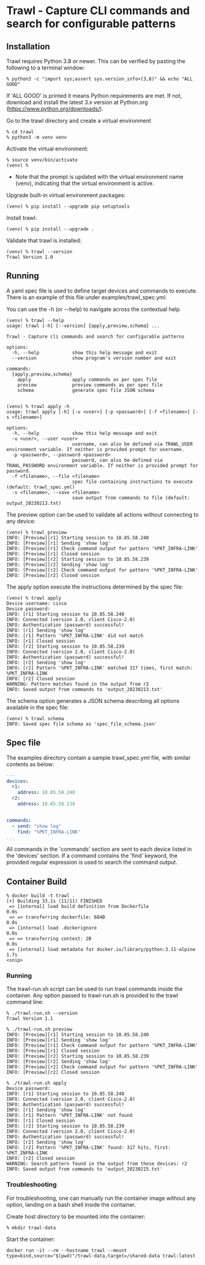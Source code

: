 # Trawl - Capture CLI commands and search for configurable patterns

## Installation

Trawl requires Python 3.8 or newer. This can be verified by pasting the following to a terminal window:
```
% python3 -c "import sys;assert sys.version_info>(3,8)" && echo "ALL GOOD"
```

If 'ALL GOOD' is printed it means Python requirements are met. If not, download and install the latest 3.x version at Python.org (https://www.python.org/downloads/).

Go to the trawl directory and create a virtual environment
```
% cd trawl
% python3 -m venv venv
```

Activate the virtual environment:
```
% source venv/bin/activate
(venv) %
```
- Note that the prompt is updated with the virtual environment name (venv), indicating that the virtual environment is active.
    
Upgrade built-in virtual environment packages:
```
(venv) % pip install --upgrade pip setuptools
```

Install trawl:
```
(venv) % pip install --upgrade .
```

Validate that trawl is installed:
```
(venv) % trawl --version
Trawl Version 1.0
```

## Running

A yaml spec file is used to define target devices and commands to execute. There is an example of this file under examples/trawl_spec.yml.

You can use the -h (or --help) to navigate across the contextual help.
```
(venv) % trawl --help 
usage: trawl [-h] [--version] {apply,preview,schema} ...

Trawl - Capture cli commands and search for configurable patterns

options:
  -h, --help            show this help message and exit
  --version             show program's version number and exit

commands:
  {apply,preview,schema}
    apply               apply commands as per spec file
    preview             preview commands as per spec file
    schema              generate spec file JSON schema
    

(venv) % trawl apply -h 
usage: trawl apply [-h] [-u <user>] [-p <password>] [-f <filename>] [-s <filename>]

options:
  -h, --help            show this help message and exit
  -u <user>, --user <user>
                        username, can also be defined via TRAWL_USER environment variable. If neither is provided prompt for username.
  -p <password>, --password <password>
                        password, can also be defined via TRAWL_PASSWORD environment variable. If neither is provided prompt for password.
  -f <filename>, --file <filename>
                        spec file containing instructions to execute (default: trawl_spec.yml)
  -s <filename>, --save <filename>
                        save output from commands to file (default: output_20230213.txt)

```

The preview option can be used to validate all actions without connecting to any device:
```
(venv) % trawl preview
INFO: [Preview][r1] Starting session to 10.85.58.240
INFO: [Preview][r1] Sending 'show log'
INFO: [Preview][r1] Check command output for pattern '%PKT_INFRA-LINK'
INFO: [Preview][r1] Closed session
INFO: [Preview][r2] Starting session to 10.85.58.239
INFO: [Preview][r2] Sending 'show log'
INFO: [Preview][r2] Check command output for pattern '%PKT_INFRA-LINK'
INFO: [Preview][r2] Closed session
```

The apply option execute the instructions determined by the spec file:
```
(venv) % trawl apply   
Device username: cisco
Device password: 
INFO: [r1] Starting session to 10.85.58.240
INFO: Connected (version 2.0, client Cisco-2.0)
INFO: Authentication (password) successful!
INFO: [r1] Sending 'show log'
INFO: [r1] Pattern '%PKT_INFRA-LINK' did not match
INFO: [r1] Closed session
INFO: [r2] Starting session to 10.85.58.239
INFO: Connected (version 2.0, client Cisco-2.0)
INFO: Authentication (password) successful!
INFO: [r2] Sending 'show log'
INFO: [r2] Pattern '%PKT_INFRA-LINK' matched 317 times, first match: %PKT_INFRA-LINK
INFO: [r2] Closed session
WARNING: Pattern matches found in the output from r2
INFO: Saved output from commands to 'output_20230213.txt'
```

The schema option generates a JSON schema describing all options available in the spec file:
```
(venv) % trawl schema
INFO: Saved spec file schema as 'spec_file_schema.json'
```

## Spec file

The examples directory contain a sample trawl_spec.yml file, with similar contents as below:

```yaml
---
devices:
  r1:
    address: 10.85.58.240
  r2:
    address: 10.85.58.239


commands:
  - send: "show log"
    find: "%PKT_INFRA-LINK"
...
```

All commands in the 'commands' section are sent to each device listed in the 'devices' section. If a command contains 
the 'find' keyword, the provided regular expression is used to search the command output.

## Container Build

```
% docker build -t trawl .                                                                            
[+] Building 33.1s (11/11) FINISHED                                                                                                                       
 => [internal] load build definition from Dockerfile                                                                                                 0.0s
 => => transferring dockerfile: 684B                                                                                                                 0.0s
 => [internal] load .dockerignore                                                                                                                    0.0s
 => => transferring context: 2B                                                                                                                      0.0s
 => [internal] load metadata for docker.io/library/python:3.11-alpine                                                                                1.7s               
<snip>
```

### Running

The trawl-run.sh script can be used to run trawl commands inside the container. Any option passed to trawl-run.sh is 
provided to the trawl command line:
```
% ./trawl-run.sh --version
Trawl Version 1.1

% ./trawl-run.sh preview  
INFO: [Preview][r1] Starting session to 10.85.58.240
INFO: [Preview][r1] Sending 'show log'
INFO: [Preview][r1] Check command output for pattern '%PKT_INFRA-LINK'
INFO: [Preview][r1] Closed session
INFO: [Preview][r2] Starting session to 10.85.58.239
INFO: [Preview][r2] Sending 'show log'
INFO: [Preview][r2] Check command output for pattern '%PKT_INFRA-LINK'
INFO: [Preview][r2] Closed session

% ./trawl-run.sh apply  
Device password: 
INFO: [r1] Starting session to 10.85.58.240
INFO: Connected (version 2.0, client Cisco-2.0)
INFO: Authentication (password) successful!
INFO: [r1] Sending 'show log'
INFO: [r1] Pattern '%PKT_INFRA-LINK' not found
INFO: [r1] Closed session
INFO: [r2] Starting session to 10.85.58.239
INFO: Connected (version 2.0, client Cisco-2.0)
INFO: Authentication (password) successful!
INFO: [r2] Sending 'show log'
INFO: [r2] Pattern '%PKT_INFRA-LINK' found: 317 hits, first: %PKT_INFRA-LINK
INFO: [r2] Closed session
WARNING: Search pattern found in the output from these devices: r2
INFO: Saved output from commands to 'output_20230215.txt'
```

### Troubleshooting

For troubleshooting, one can manually run the container image without any option, landing on a bash shell inside the container.

Create host directory to be mounted into the container:
```
% mkdir trawl-data
```

Start the container:
```
docker run -it --rm --hostname trawl --mount type=bind,source="$(pwd)"/trawl-data,target=/shared-data trawl:latest

```
